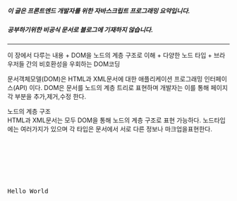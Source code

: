 ##### 이 글은 프론트엔드 개발자를 위한 자바스크립트 프로그래밍 요약입니다.
##### 공부하기위한 비공식 문서로 블로그에 기재하지 않습니다.
<hr>
이 장에서 다루는 내용  
+ DOM을 노드의 계층 구조로 이해  
+ 다양한 노드 타입
+ 브라우저들 간의 비호환성을 우회하는 DOM코딩  

문서객체모델(DOM)은 HTML과 XML문서에 대한 애플리케이션 프로그래밍 인터페이스(API) 이다. DOM은 문서를 노드의 계층 트리로 표현하며 개발자는 이를 통해 페이지 각 부분을 추가,제거,수정 한다.   

노드의 계층 구조  
HTML과 XML문서는 모두 DOM을 통해 노드의 계층 구조로 표현 가능하다. 노드타입에는 여러가지가 있으며 각 타입은 문서에서 서로 다른 정보나 마크업을표현한다.  
<pre>
<html>
  <head>
  <title>Sample page</title>
  </head>
  <body>
  <p>Hello World</p>
  </body>
</html>
</pre>  
